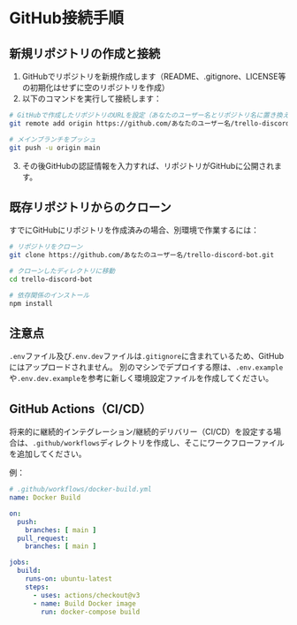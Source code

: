 # GitHub接続手順

## 新規リポジトリの作成と接続

1. GitHubでリポジトリを新規作成します（README、.gitignore、LICENSE等の初期化はせずに空のリポジトリを作成）
2. 以下のコマンドを実行して接続します：

```bash
# GitHubで作成したリポジトリのURLを設定（あなたのユーザー名とリポジトリ名に置き換えてください）
git remote add origin https://github.com/あなたのユーザー名/trello-discord-bot.git

# メインブランチをプッシュ
git push -u origin main
```

3. その後GitHubの認証情報を入力すれば、リポジトリがGitHubに公開されます。

## 既存リポジトリからのクローン

すでにGitHubにリポジトリを作成済みの場合、別環境で作業するには：

```bash
# リポジトリをクローン
git clone https://github.com/あなたのユーザー名/trello-discord-bot.git

# クローンしたディレクトリに移動
cd trello-discord-bot

# 依存関係のインストール
npm install
```

## 注意点

`.env`ファイル及び`.env.dev`ファイルは`.gitignore`に含まれているため、GitHubにはアップロードされません。
別のマシンでデプロイする際は、`.env.example`や`.env.dev.example`を参考に新しく環境設定ファイルを作成してください。

## GitHub Actions（CI/CD）

将来的に継続的インテグレーション/継続的デリバリー（CI/CD）を設定する場合は、`.github/workflows`ディレクトリを作成し、そこにワークフローファイルを追加してください。

例：
```yaml
# .github/workflows/docker-build.yml
name: Docker Build

on:
  push:
    branches: [ main ]
  pull_request:
    branches: [ main ]

jobs:
  build:
    runs-on: ubuntu-latest
    steps:
      - uses: actions/checkout@v3
      - name: Build Docker image
        run: docker-compose build
```
